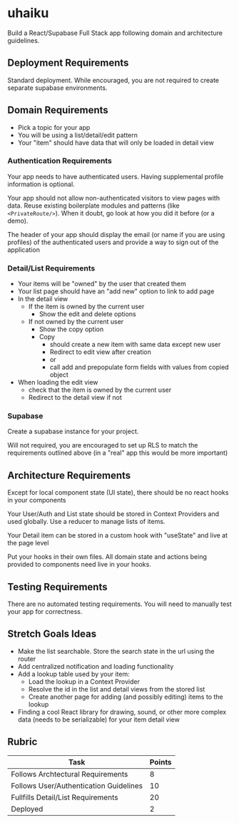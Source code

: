 # uhaiku

Build a React/Supabase Full Stack app following domain and architecture guidelines.

## Deployment Requirements

Standard deployment. While encouraged, you are not required to create separate supabase environments.

## Domain Requirements

- Pick a topic for your app
- You will be using a list/detail/edit pattern
- Your "item" should have data that will only be loaded in detail view

### Authentication Requirements

Your app needs to have authenticated users. Having supplemental profile information is optional.

Your app should not allow non-authenticated visitors to view pages with data. Reuse existing boilerplate modules and patterns (like `<PrivateRoute/>`). When it doubt, go look at how you did it before (or a demo).

The header of your app should display the email (or name if you are using profiles) of the authenticated users and provide a way to sign out of the application

### Detail/List Requirements

- Your items will be "owned" by the user that created them
- Your list page should have an "add new" option to link to add page
- In the detail view
    - If the item is owned by the current user
        - Show the edit and delete options
    - If not owned by the current user
        - Show the copy option
        - Copy
            - should create a new item with same data except new user
            - Redirect to edit view after creation
            - or
            - call add and prepopulate form fields with values from copied object
- When loading the edit view
    - check that the item is owned by the current user
    - Redirect to the detail view if not

### Supabase

Create a supabase instance for your project.

Will not required, you are encouraged to set up RLS to match the requirements outlined above (in a "real" app this would be more important)

## Architecture Requirements

Except for local component state (UI state), there should be no react hooks in your components

Your User/Auth and List state should be stored in Context Providers and used globally. Use a reducer to manage lists of items.

Your Detail item can be stored in a custom hook with "useState" and live at the page level

Put your hooks in their own files. All domain state and actions being provided to components need live in your hooks.

## Testing Requirements

There are no automated testing requirements. You will need to manually test your app for correctness.

## Stretch Goals Ideas

- Make the list searchable. Store the search state in the url using the router
- Add centralized notification and loading functionality
- Add a lookup table used by your item:
    - Load the lookup in a Context Provider
    - Resolve the id in the list and detail views from the stored list
    - Create another page for adding (and possibly editing) items to the lookup
- Finding a cool React library for drawing, sound, or other more complex data (needs to be serializable) for your item detail view

## Rubric

| Task                                                                  | Points |
| --------------------------------------------------------------------- | ------ |
| Follows Archtectural Requirements                                     | 8      |
| Follows User/Authentication Guidelines                                | 10     |
| Fullfills Detail/List Requirements                                    | 20     |
| Deployed                                                              | 2      |


